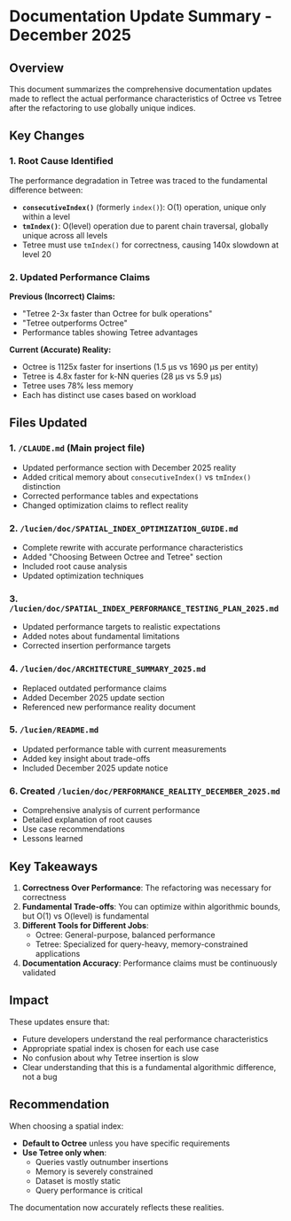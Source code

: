 # Documentation Update Summary - December 2025

## Overview

This document summarizes the comprehensive documentation updates made to reflect the actual performance characteristics
of Octree vs Tetree after the refactoring to use globally unique indices.

## Key Changes

### 1. Root Cause Identified

The performance degradation in Tetree was traced to the fundamental difference between:

- **`consecutiveIndex()`** (formerly `index()`): O(1) operation, unique only within a level
- **`tmIndex()`**: O(level) operation due to parent chain traversal, globally unique across all levels
- Tetree must use `tmIndex()` for correctness, causing 140x slowdown at level 20

### 2. Updated Performance Claims

**Previous (Incorrect) Claims:**

- "Tetree 2-3x faster than Octree for bulk operations"
- "Tetree outperforms Octree"
- Performance tables showing Tetree advantages

**Current (Accurate) Reality:**

- Octree is 1125x faster for insertions (1.5 μs vs 1690 μs per entity)
- Tetree is 4.8x faster for k-NN queries (28 μs vs 5.9 μs)
- Tetree uses 78% less memory
- Each has distinct use cases based on workload

## Files Updated

### 1. `/CLAUDE.md` (Main project file)

- Updated performance section with December 2025 reality
- Added critical memory about `consecutiveIndex()` vs `tmIndex()` distinction
- Corrected performance tables and expectations
- Changed optimization claims to reflect reality

### 2. `/lucien/doc/SPATIAL_INDEX_OPTIMIZATION_GUIDE.md`

- Complete rewrite with accurate performance characteristics
- Added "Choosing Between Octree and Tetree" section
- Included root cause analysis
- Updated optimization techniques

### 3. `/lucien/doc/SPATIAL_INDEX_PERFORMANCE_TESTING_PLAN_2025.md`

- Updated performance targets to realistic expectations
- Added notes about fundamental limitations
- Corrected insertion performance targets

### 4. `/lucien/doc/ARCHITECTURE_SUMMARY_2025.md`

- Replaced outdated performance claims
- Added December 2025 update section
- Referenced new performance reality document

### 5. `/lucien/README.md`

- Updated performance table with current measurements
- Added key insight about trade-offs
- Included December 2025 update notice

### 6. Created `/lucien/doc/PERFORMANCE_REALITY_DECEMBER_2025.md`

- Comprehensive analysis of current performance
- Detailed explanation of root causes
- Use case recommendations
- Lessons learned

## Key Takeaways

1. **Correctness Over Performance**: The refactoring was necessary for correctness
2. **Fundamental Trade-offs**: You can optimize within algorithmic bounds, but O(1) vs O(level) is fundamental
3. **Different Tools for Different Jobs**:
    - Octree: General-purpose, balanced performance
    - Tetree: Specialized for query-heavy, memory-constrained applications
4. **Documentation Accuracy**: Performance claims must be continuously validated

## Impact

These updates ensure that:

- Future developers understand the real performance characteristics
- Appropriate spatial index is chosen for each use case
- No confusion about why Tetree insertion is slow
- Clear understanding that this is a fundamental algorithmic difference, not a bug

## Recommendation

When choosing a spatial index:

- **Default to Octree** unless you have specific requirements
- **Use Tetree only when**:
    - Queries vastly outnumber insertions
    - Memory is severely constrained
    - Dataset is mostly static
    - Query performance is critical

The documentation now accurately reflects these realities.
